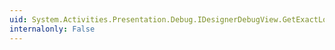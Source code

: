 ```yaml
---
uid: System.Activities.Presentation.Debug.IDesignerDebugView.GetExactLocation(System.Activities.Debugger.SourceLocation)
internalonly: False
---
```

